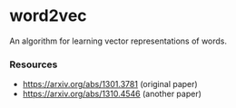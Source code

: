 # word2vec

An algorithm for learning vector representations of words.

### Resources

- https://arxiv.org/abs/1301.3781 (original paper)
- https://arxiv.org/abs/1310.4546 (another paper)
